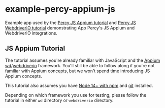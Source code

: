 # example-percy-appium-js
Example app used by the [Percy JS Appium tutorial](https://docs.percy.io/v2-app/docs/appium-for-javascript) and [Percy JS WebdriverIO tutorial](https://docs.percy.io/v2-app/docs/webdriverio-for-javascript) demonstrating App Percy's JS Appium and WebdriverIO integrations.

## JS Appium Tutorial

The tutorial assumes you're already familiar with JavaScript and the [Appium](https://appium.io/) [wd](https://github.com/admc/wd)/[webdriverio](https://github.com/webdriverio/webdriverio) framework. You'll still
be able to follow along if you're not familiar with Appium concepts, but we won't spend time introducing JS Appium concepts.


This tutorial also assumes you have [Node 14+ with npm](https://nodejs.org/en/download/) and
[git](https://git-scm.com/book/en/v2/Getting-Started-Installing-Git) installed.

Depending on which framework you use for testing, please follow the tutorial in either `wd` directory or `webdriverio` directory.
